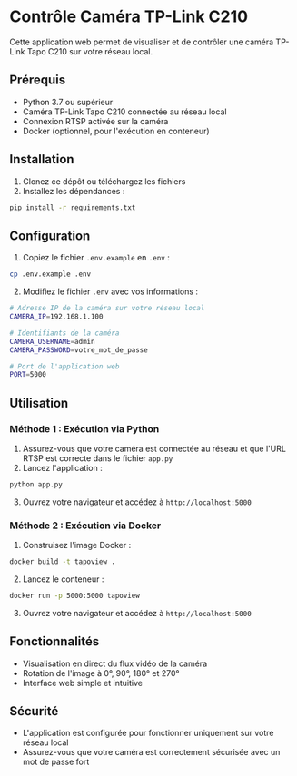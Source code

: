 # Contrôle Caméra TP-Link C210

Cette application web permet de visualiser et de contrôler une caméra TP-Link Tapo C210 sur votre réseau local.

## Prérequis

- Python 3.7 ou supérieur
- Caméra TP-Link Tapo C210 connectée au réseau local
- Connexion RTSP activée sur la caméra
- Docker (optionnel, pour l'exécution en conteneur)

## Installation

1. Clonez ce dépôt ou téléchargez les fichiers
2. Installez les dépendances :
```bash
pip install -r requirements.txt
```

## Configuration

1. Copiez le fichier `.env.example` en `.env` :
```bash
cp .env.example .env
```

2. Modifiez le fichier `.env` avec vos informations :
```bash
# Adresse IP de la caméra sur votre réseau local
CAMERA_IP=192.168.1.100

# Identifiants de la caméra
CAMERA_USERNAME=admin
CAMERA_PASSWORD=votre_mot_de_passe

# Port de l'application web
PORT=5000
```

## Utilisation

### Méthode 1 : Exécution via Python

1. Assurez-vous que votre caméra est connectée au réseau et que l'URL RTSP est correcte dans le fichier `app.py`
2. Lancez l'application :
```bash
python app.py
```
3. Ouvrez votre navigateur et accédez à `http://localhost:5000`

### Méthode 2 : Exécution via Docker

1. Construisez l'image Docker :
```bash
docker build -t tapoview .
```

2. Lancez le conteneur :
```bash
docker run -p 5000:5000 tapoview
```

3. Ouvrez votre navigateur et accédez à `http://localhost:5000`

## Fonctionnalités

- Visualisation en direct du flux vidéo de la caméra
- Rotation de l'image à 0°, 90°, 180° et 270°
- Interface web simple et intuitive

## Sécurité

- L'application est configurée pour fonctionner uniquement sur votre réseau local
- Assurez-vous que votre caméra est correctement sécurisée avec un mot de passe fort 
